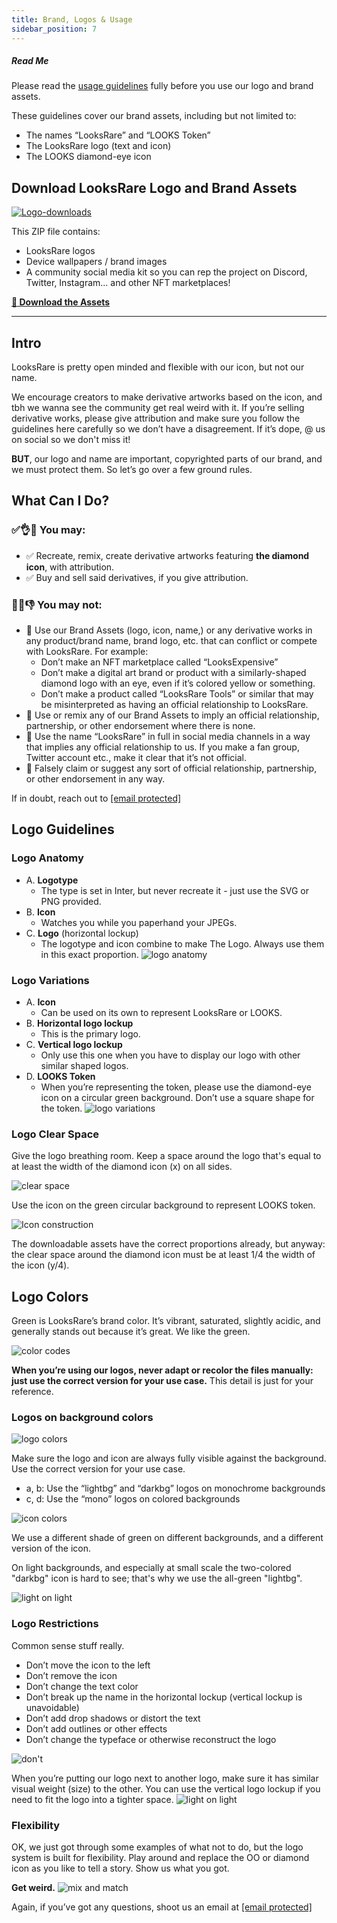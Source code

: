 ```yaml
---
title: Brand, Logos & Usage
sidebar_position: 7
---
```


##### Read Me

Please read the [usage guidelines](#intro) fully before you use our logo and brand assets.

These guidelines cover our brand assets, including but not limited to:

- The names “LooksRare” and “LOOKS Token”
- The LooksRare logo (text and icon)
- The LOOKS diamond-eye icon

## Download LooksRare Logo and Brand Assets

[![Logo-downloads](./images/download-cta-64ce178b9aefdec7a069be3a3ac3e432.png)](/assets/files/LooksRare_Brand_Assets-80a8b0b48d179bf6d125153317325c95.zip)

This ZIP file contains:

- LooksRare logos
- Device wallpapers / brand images
- A community social media kit so you can rep the project on Discord, Twitter, Instagram... and other NFT marketplaces!

**[💾 Download the Assets](/assets/files/LooksRare_Brand_Assets-80a8b0b48d179bf6d125153317325c95.zip)**

---

## Intro

LooksRare is pretty open minded and flexible with our icon, but not our name.

We encourage creators to make derivative artworks based on the icon, and tbh we wanna see the community get real weird with it. If you’re selling derivative works, please give attribution and make sure you follow the guidelines here carefully so we don’t have a disagreement. If it’s dope, @ us on social so we don't miss it!

**BUT**, our logo and name are important, copyrighted parts of our brand, and we must protect them. So let’s go over a few ground rules.

## What Can I Do?

### ✅👌🙂 You may:

- ✅ Recreate, remix, create derivative artworks featuring **the diamond icon**, with attribution.
- ✅ Buy and sell said derivatives, if you give attribution.

### 🚫😰👎 You may not:

- 🚫 Use our Brand Assets (logo, icon, name,) or any derivative works in any product/brand name, brand logo, etc. that can conflict or compete with LooksRare. For example:
  - Don’t make an NFT marketplace called “LooksExpensive”
  - Don’t make a digital art brand or product with a similarly-shaped diamond logo with an eye, even if it’s colored yellow or something.
  - Don’t make a product called “LooksRare Tools” or similar that may be misinterpreted as having an official relationship to LooksRare.
- 🚫 Use or remix any of our Brand Assets to imply an official relationship, partnership, or other endorsement where there is none.
- 🚫 Use the name “LooksRare” in full in social media channels in a way that implies any official relationship to us. If you make a fan group, Twitter account etc., make it clear that it’s not official.
- 🚫 Falsely claim or suggest any sort of official relationship, partnership, or other endorsement in any way.

If in doubt, reach out to [\[email protected\]](/cdn-cgi/l/email-protection#5034352339373e103c3f3f3b23223122357e3f2237)

## Logo Guidelines

### Logo Anatomy

- A. **Logotype**
  - The type is set in Inter, but never recreate it - just use the SVG or PNG provided.
- B. **Icon**
  - Watches you while you paperhand your JPEGs.
- C. **Logo** (horizontal lockup)
  - The logotype and icon combine to make The Logo. Always use them in this exact proportion. ![logo anatomy](./images/looks-icon-dimensions-01f7a3a1ddcfacfb5af647b4ff8d9fb5.png)

### Logo Variations

- A. **Icon**
  - Can be used on its own to represent LooksRare or LOOKS.
- B. **Horizontal logo lockup**
  - This is the primary logo.
- C. **Vertical logo lockup**
  - Only use this one when you have to display our logo with other similar shaped logos.
- D. **LOOKS Token**
  - When you’re representing the token, please use the diamond-eye icon on a circular green background. Don’t use a square shape for the token. ![logo variations](./images/logo-variations-8aebc7789f8b438ddda718656a880718.png)

### Logo Clear Space

Give the logo breathing room. Keep a space around the logo that's equal to at least the width of the diamond icon (x) on all sides.

![clear space](./images/looksrare-clear-space-8542c7d102156d8bc066f3cf210fdbaf.png)

Use the icon on the green circular background to represent LOOKS token.

![Icon construction](./images/looks-icon-construction-a6b5c9021d84492268d9f43b0703de8c.png)

The downloadable assets have the correct proportions already, but anyway: the clear space around the diamond icon must be at least 1/4 the width of the icon (y/4).

## Logo Colors

Green is LooksRare’s brand color. It’s vibrant, saturated, slightly acidic, and generally stands out because it’s great. We like the green.

![color codes](./images/colorcodes-1df3282c006d79da265f4939bd1ff36e.png)

**When you’re using our logos, never adapt or recolor the files manually: just use the correct version for your use case.** This detail is just for your reference.

### Logos on background colors

![logo colors](./images/logo-colors-3368bd96afa9340191ea3766eccfcd58.png)

Make sure the logo and icon are always fully visible against the background. Use the correct version for your use case.

- a, b: Use the “lightbg” and “darkbg” logos on monochrome backgrounds
- c, d: Use the “mono” logos on colored backgrounds

![icon colors](./images/icon-colors-1f43bac24f2fe8c2322ad33ed7507076.png)

We use a different shade of green on different backgrounds, and a different version of the icon.

On light backgrounds, and especially at small scale the two-colored "darkbg" icon is hard to see; that's why we use the all-green "lightbg".

![light on light](./images/light-on-light-68be21b563b830fa3f68f698d88ad833.png)

### Logo Restrictions

Common sense stuff really.

- Don’t move the icon to the left
- Don’t remove the icon
- Don’t change the text color
- Don’t break up the name in the horizontal lockup (vertical lockup is unavoidable)
- Don’t add drop shadows or distort the text
- Don’t add outlines or other effects
- Don’t change the typeface or otherwise reconstruct the logo

![don't](./images/dont-27f70cb4911f5da884c59c441699a392.png)

When you’re putting our logo next to another logo, make sure it has similar visual weight (size) to the other. You can use the vertical logo lockup if you need to fit the logo into a tighter space. ![light on light](./images/sizing-3d5f5ec00a87e9f0c9c2cd379ee3ae98.png)

### Flexibility

OK, we just got through some examples of what not to do, but the logo system is built for flexibility. Play around and replace the OO or diamond icon as you like to tell a story. Show us what you got.

**Get weird.** ![mix and match](./images/mix-and-match-e83bbba481d174380cc2ef102a34c986.png)

Again, if you’ve got any questions, shoot us an email at [\[email protected\]](/cdn-cgi/l/email-protection#b5d1d0c6dcd2dbf5d9dadadec6c7d4c7d09bdac7d2)
